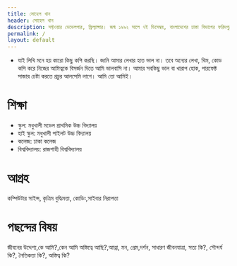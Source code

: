 ```yaml
---
title: সোহেল খান
header: সোহেল খান
description: সফ্টওয়ার ডেভেলপার, ফ্রিল্যান্সার। জন্ম ১৯৯২ সালে ৭ই ডিসেম্বর, বাংলাদেশের ঢাকা বিভাগের ফরিদপুর জেলার মধুখালী উপজেলায়।
permalink: /
layout: default
---
```

- যাই লিখি মনে হয় কারো কিছু কপি করছি। জানি আমার লেখার হাত ভাল না। তবে অন্যের লেখা, থিম, কোড কপি করে নিজের আমিত্বকে বিসর্জন দিতে আমি ভালবাসি না। আমার সবকিছু ভাল বা খারাপ হোক, পারফেক্ট সাজার চেষ্টা করতে প্রচুর আলসেমি লাগে। আমি তো আমিই। 
# শিক্ষা
- স্কুল: মধুখালী মডেল প্রাথমিক উচ্চ বিদ্যালয়
- হাই স্কুল: মধুখালী পাইলট উচ্চ বিদ্যালয়
- কলেজ: ঢাকা কলেজ
- বিশ্ববিদ্যালয়: রাজশাহী বিশ্ববিদ্যালয়
# আগ্রহ
কম্পিউটার সাইন্স, কৃত্রিম বুদ্ধিমত্তা, কোডিং,সাইবার নিরাপত্তা
# পছন্দের বিষয়
জীবনের উদ্দেশ্য,কে আমি?,কেন আমি অস্তিত্বে আছি?,আত্না, মন, প্রেম,দর্শন, সাধারণ জীবনযাত্রা, সত্য কি?, সৌন্দর্য কি?, নৈতিকতা কি?, অস্তিত্ব কি?




